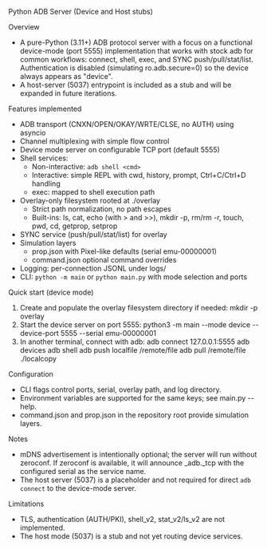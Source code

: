 Python ADB Server (Device and Host stubs)

Overview
- A pure-Python (3.11+) ADB protocol server with a focus on a functional device-mode (port 5555) implementation that works with stock adb for common workflows: connect, shell, exec, and SYNC push/pull/stat/list. Authentication is disabled (simulating ro.adb.secure=0) so the device always appears as "device".
- A host-server (5037) entrypoint is included as a stub and will be expanded in future iterations.

Features implemented
- ADB transport (CNXN/OPEN/OKAY/WRTE/CLSE, no AUTH) using asyncio
- Channel multiplexing with simple flow control
- Device mode server on configurable TCP port (default 5555)
- Shell services:
  - Non-interactive: `adb shell <cmd>`
  - Interactive: simple REPL with cwd, history, prompt, Ctrl+C/Ctrl+D handling
  - exec:<cmd> mapped to shell execution path
- Overlay-only filesystem rooted at ./overlay
  - Strict path normalization, no path escapes
  - Built-ins: ls, cat, echo (with > and >>), mkdir -p, rm/rm -r, touch, pwd, cd, getprop, setprop
- SYNC service (push/pull/stat/list) for overlay
- Simulation layers
  - prop.json with Pixel-like defaults (serial emu-00000001)
  - command.json optional command overrides
- Logging: per-connection JSONL under logs/
- CLI: `python -m main` or `python main.py` with mode selection and ports

Quick start (device mode)
1) Create and populate the overlay filesystem directory if needed:
   mkdir -p overlay
2) Start the device server on port 5555:
   python3 -m main --mode device --device-port 5555 --serial emu-00000001
3) In another terminal, connect with adb:
   adb connect 127.0.0.1:5555
   adb devices
   adb shell
   adb push localfile /remote/file
   adb pull /remote/file ./localcopy

Configuration
- CLI flags control ports, serial, overlay path, and log directory.
- Environment variables are supported for the same keys; see main.py --help.
- command.json and prop.json in the repository root provide simulation layers.

Notes
- mDNS advertisement is intentionally optional; the server will run without zeroconf. If zeroconf is available, it will announce _adb._tcp with the configured serial as the service name.
- The host server (5037) is a placeholder and not required for direct `adb connect` to the device-mode server.

Limitations
- TLS, authentication (AUTH/PKI), shell_v2, stat_v2/ls_v2 are not implemented.
- The host mode (5037) is a stub and not yet routing device services.
